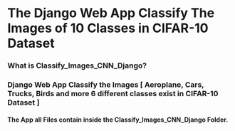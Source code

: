 
# The Django Web App  Classify The Images of 10 Classes in CIFAR-10 Dataset

### What is Classify_Images_CNN_Django?
### Django Web App Classify the Images [ Aeroplane, Cars, Trucks, Birds and more 6 different classes exist in CIFAR-10 Dataset ]

#### The App all Files contain inside the Classify_Images_CNN_Django Folder.


